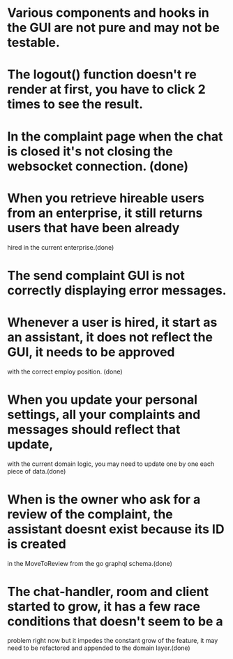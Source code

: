 # Various components and hooks in the GUI are not pure and may not be testable.
# The logout() function doesn't re render at first, you have to click 2 times to see the result.
# In the complaint page when the chat is closed it's not closing the websocket connection. (done)
# When you retrieve hireable users from an enterprise, it still returns users that have been already
hired in the current enterprise.(done)
# The send complaint GUI is not correctly displaying error messages.
# Whenever a user is hired, it start as an assistant, it does not reflect the GUI, it needs to be approved
with the correct employ position. (done)
# When you update your personal settings, all your complaints and messages should reflect that update,
with the current domain logic, you may need to update one by one each piece of data.(done)
# When is the owner who ask for a review of the complaint, the assistant doesnt exist because its ID is created
in the MoveToReview from the go graphql schema.(done)
# The chat-handler, room and client started to grow, it has a few race conditions that doesn't seem to be a 
problem right now but it impedes the constant grow of the feature, it may need to be refactored and appended to the
domain layer.(done)